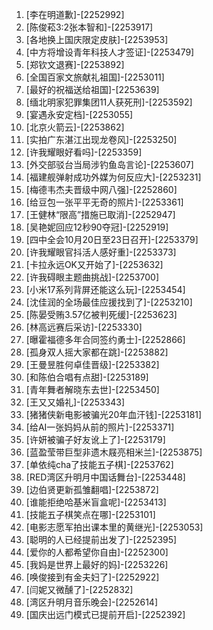 
1. [李在明道歉]-[2252992]
1. [陈俊菘3:2张本智和]-[2253917]
1. [各地换上国庆限定皮肤]-[2253953]
1. [中方将增设青年科技人才签证]-[2253479]
1. [郑钦文退赛]-[2253892]
1. [全国百家文旅献礼祖国]-[2253011]
1. [最好的祝福送给祖国]-[2253639]
1. [缅北明家犯罪集团11人获死刑]-[2253592]
1. [宴遇永安定档]-[2253055]
1. [北京火箭云]-[2253862]
1. [实拍广东湛江出现龙卷风]-[2253250]
1. [许我耀眼好看吗]-[2253359]
1. [外交部驳台当局涉钓鱼岛言论]-[2253607]
1. [福建舰弹射成功外媒为何反应大]-[2253231]
1. [梅德韦杰夫晋级中网八强]-[2252860]
1. [给豆包一张平平无奇的照片]-[2253361]
1. [王健林“限高”措施已取消]-[2252947]
1. [吴艳妮回应12秒90夺冠]-[2252919]
1. [四中全会10月20日至23日召开]-[2253379]
1. [许我耀眼官抖活人感好重]-[2253373]
1. [卡拉永远OK又开始了]-[2253632]
1. [许我碍眼主题曲挑战]-[2253700]
1. [小米17系列背屏还能这么玩]-[2253454]
1. [沈佳润的全场最佳应援找到了]-[2253210]
1. [陈晏受贿3.57亿被判死缓]-[2253623]
1. [林高远赛后采访]-[2253330]
1. [曝霍福德多年合同签约勇士]-[2252866]
1. [孤身双人摇大家都在跳]-[2253882]
1. [王曼昱胜何卓佳晋级]-[2253382]
1. [和陈伯合唱有点甜]-[2253189]
1. [青年舞者解晓东去世]-[2253450]
1. [王又又婚礼]-[2253343]
1. [猪猪侠新电影被骗光20年血汗钱]-[2253181]
1. [给AI一张妈妈从前的照片]-[2253371]
1. [许妍被骗子好友讹上了]-[2253179]
1. [蓝盈莹带巨型非遗木屐亮相米兰]-[2253875]
1. [单依纯cha了技能五子棋]-[2253762]
1. [RED湾区升明月中国话舞台]-[2253448]
1. [边伯贤更新孤雏翻唱]-[2253872]
1. [谁能拒绝哈基米盲盒呢]-[2253413]
1. [技能五子棋笑点在哪]-[2253101]
1. [电影志愿军拍出课本里的黄继光]-[2253053]
1. [聪明的人已经提前出发了]-[2252395]
1. [爱你的人都希望你自由]-[2252300]
1. [我妈是世界上最好的妈]-[2253226]
1. [唤俊接到有金夫妇了]-[2252922]
1. [闫妮又微醺了]-[2252832]
1. [湾区升明月音乐晚会]-[2252614]
1. [国庆出远门模式已提前开启]-[2252392]